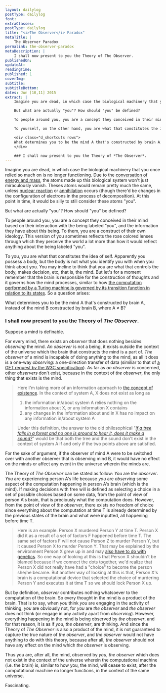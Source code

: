 ```yaml
---
layout: dailylog
postType: dailylog
font:
extraClasses:
postType: dailylog
title: "<i>The Observer</i> Paradox"
metaTitle: |
    The Observer Paradox
permalink: the-observer-paradox
metaDescription: |
    I shall now present to you the Theory of The Observer.
publishedOn:
updateAt:
readingTime:
published: 1
coverImg:
subtitle:
subtitleBottom:
dates: Jun [10,11] 2015
extract: |
    Imagine you are dead, in which case the biological machinery that you once relied so much on is no longer functioning. Due to the [conversation of energy and mass](en.wikipedia.org/wiki/Conservation_of_energy), the atoms made up this biological system won't just miraculously vanish. Theses atoms would remain pretty much the same, unless [nuclear reaction](http://academic.brooklyn.cuny.edu/physics/sobel/Nucphys/react.html) or [annihilation](http://home.web.cern.ch/topics/antimatter) occurs (though there'd be changes in the configuration of electrons in the process of decomposition). At this point in time, it would be silly to still consider these atoms "you".

    But what are actually "you"? How should "you" be defined?

    To people around you, you are a concept they conceived in their mind based on their interaction with the being labeled "you", and the information they have about this being. To them, you are a construct of their own ideology. This version of you sometimes reflects the rose colored lenses through which they perceive the world a lot more than how it would reflect anything about the being labeled "you".

    To yourself, on the other hand, you are what that constitutes the idea of self. Apparently you possess a body, but the body is not what you identify you with when you think about you at a deeper level. You may incline to think that you are what that controls the body, makes decision, etc, that is, the conscious mind. But let's for a moment remember that the brain is responsible for the construction of thoughts and it governs how the mind processes, similar to how [the computation performed by a Turing machine is governed by its transition function in relation to its states](http://www.cs.umd.edu/~jkatz/complexity/f11/all.pdf). So a question arises:

    <div class="d_shortcuts rows">
    What determines you to be the mind A that's constructed by brain A, instead of the mind B constructed by brain B, where A ≠ B?
    </div>

    ### I shall now present to you the Theory of *The Observer*.
---
```


Imagine you are dead, in which case the biological machinery that you once relied so much on is no longer functioning. Due to the [conversation of energy and mass](en.wikipedia.org/wiki/Conservation_of_energy), the atoms made up this biological system won't just miraculously vanish. Theses atoms would remain pretty much the same, unless [nuclear reaction](http://academic.brooklyn.cuny.edu/physics/sobel/Nucphys/react.html) or [annihilation](http://home.web.cern.ch/topics/antimatter) occurs (though there'd be changes in the configuration of electrons in the process of decomposition). At this point in time, it would be silly to still consider these atoms "you".

But what are actually "you"? How should "you" be defined?

To people around you, you are a concept they conceived in their mind based on their interaction with the being labeled "you", and the information they have about this being. To them, you are a construct of their own ideology. This version of you sometimes reflects the rose colored lenses through which they perceive the world a lot more than how it would reflect anything about the being labeled "you".

To you, you are what that constitutes the idea of self. Apparently you possess a body, but the body is not what you identify you with when you think about you. You may incline to think that you are what that controls the body, makes decision, etc, that is, the mind. But let's for a moment remember that the brain is responsible for the construction of thoughts and it governs how the mind processes, similar to how [the computation performed by a Turing machine is governed by its transition function in relation to its states](http://www.cs.umd.edu/~jkatz/complexity/f11/all.pdf). So a question arises:

<div class="d_shortcuts rows">
What determines you to be the mind A that's constructed by brain A, instead of the mind B constructed by brain B, where A ≠ B?
</div>

### I shall now present to you the Theory of *The Observer*.

Suppose a mind is definable.

For every mind, there exists an *observer* that does nothing besides *observing* the mind. *An observer* is not a being, it exists outside the context of the universe which the brain that constructs the mind is a part of. *The observer* of a mind is incapable of doing anything to the mind, as all it does is a one-way *observing*: a one-direction transfer of data (similiar to that of [a GET request by the W3C specification](https://en.wikipedia.org/wiki/Hypertext_Transfer_Protocol#Request_methods)). As far as *an observer* is concerned, other *observers* don't exist, because in the context of *the observer*, the only thing that exists is the mind.

> Here I'm taking more of an information approach to [the concept of existence](http://en.wikipedia.org/wiki/Ontology). In the context of system A, X does not exist as long as
>
> 1. the information in/about system A relies nothing on the information about X, or any information X contains
> 2. any changes in the information about and in X has no impact on any information in/about system A
>
> Under this definition, the answer to the old philosophical "*[if a tree falls in a forest and no one is around to hear it, does it make a sound?](http://en.wikipedia.org/wiki/If_a_tree_falls_in_a_forest)*" would be that both the tree and the sound don't exist in the context of system A if and only if the two points above are satisfied.

For the sake of argument, if the observer of mind A were to be switched over with another observer that is observing mind B, it would have no effect on the minds or affect any event in the universe wherein the minds are.

The Theory of *The Observer* can be stated as follow: *You* are *the observer*. *You* are experiencing person A's life because *you* are *observing* some aspect of the computation happening in person A's brain (which is the mind). If making decisions with free will is defined as selecting a choice in a set of possible choices based on some data, from the point of view of person A's brain, that is preciously what the computation does. However, from the point of view of *the observer*, there exists no freedom of choice since everything about the computation at time T is already determined by the previous states of the brain and what were inputted, all happening before time T.

> Here is an example. Person X murdered Person Y at time T. Person X did it as a result of a set of factors F happened before time T. The same set of factors F will not cause Person Z to murder Person Y, but it caused Person X to murder Person Y. That may be explained by the environment Person X grew up in and may [also have to do with genetics](http://www.amazon.com/gp/product/1617230154/ref=as_li_tl?ie=UTF8&camp=1789&creative=9325&creativeASIN=1617230154&linkCode=as2&tag=0aarhe-20&linkId=IS6WNF3JSNF7JN77). So one way of looking at this is that Person X shouldn't be blamed because if we connect the dots together, we'd realize that Person X did not really have had a "choice" to become the person she/he became. But another way of looking at this is that, Person X's brain is a computational device that selected the choice of murdering Person Y and executes it at time T so we should lock Person X up.

But by definition, *observer* contributes nothing whatsoever to the computation of the brain. So every thought in the mind is a product of the brain. That is to say, when *you* think *you* are engaging in the activity of thinking, *you* are obviously not, for *you* are *the observer* and *the observer* does not think (or engage in any activity apart from *observing*). However, everything happening in the mind is being observed by *the observer*, and for that reason, it is as if *you*, *the observer*, are thinking. And since the Theory of *The Observer* is also a product of the mind, it is not guaranteed to capture the true nature of *the observer*, and *the observer* would not have anything to do with this theory, because after all, *the observer* should not have any effect on the mind which *the observer* is observing.

Thus you are, after all, the mind, observed by *you*, *the observer* which does not exist in the context of the universe wherein the computational machine (i.e. the brain) is, similar to how you, the mind, will cease to exist, after the computational machine no longer functions, in the context of the same universe.

Fascinating.
